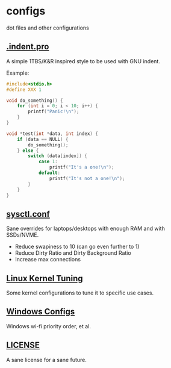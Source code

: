 # configs
dot files and other configurations

## [.indent.pro](.indent.pro)
A simple 1TBS/K&R inspired style to be used with GNU indent.

Example:
```c
#include<stdio.h>
#define XXX 1

void do_something() {
    for (int i = 0; i < 10; i++) {
        printf("Panic!\n");
    }
}

void *test(int *data, int index) {
    if (data == NULL) {
        do_something();
    } else {
        switch (data[index]) {
            case 1:
                printf("It's a one!\n");
            default:
                printf("It's not a one!\n");
        }
    }
}
```

## [sysctl.conf](sysctl.conf)
Sane overrides for laptops/desktops with enough RAM and with SSDs/NVME.
- Reduce swapiness to 10 (can go even further to 1)
- Reduce Dirty Ratio and Dirty Background Ratio
- Increase max connections

## [Linux Kernel Tuning](kernel.md)

Some kernel configurations to tune it to specific use cases.

## [Windows Configs](windows.md)

Windows wi-fi priority order, et al.

## [LICENSE](LICENSE)
A sane license for a sane future.
